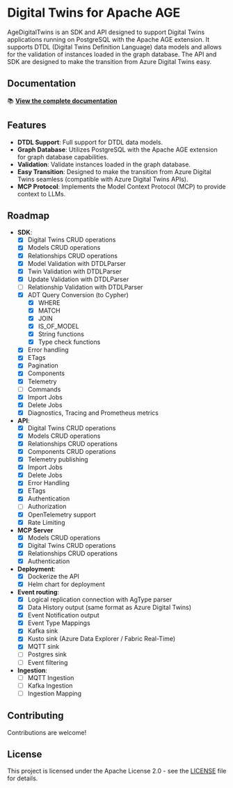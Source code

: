 # Digital Twins for Apache AGE

AgeDigitalTwins is an SDK and API designed to support Digital Twins applications running on PostgreSQL with the Apache AGE extension. It supports DTDL (Digital Twins Definition Language) data models and allows for the validation of instances loaded in the graph database. The API and SDK are designed to make the transition from Azure Digital Twins easy.

## Documentation

📚 **[View the complete documentation](https://docs.konnektr.io/docs/graph/)**

## Features

- **DTDL Support**: Full support for DTDL data models.
- **Graph Database**: Utilizes PostgreSQL with the Apache AGE extension for graph database capabilities.
- **Validation**: Validate instances loaded in the graph database.
- **Easy Transition**: Designed to make the transition from Azure Digital Twins seamless (compatible with Azure Digital Twins APIs).
- **MCP Protocol**: Implements the Model Context Protocol (MCP) to provide context to LLMs.

## Roadmap

- **SDK**:
  - [x] Digital Twins CRUD operations
  - [x] Models CRUD operations
  - [x] Relationships CRUD operations
  - [x] Model Validation with DTDLParser
  - [x] Twin Validation with DTDLParser
  - [x] Update Validation with DTDLParser
  - [ ] Relationship Validation with DTDLParser
  - [x] ADT Query Conversion (to Cypher)
    - [x] WHERE
    - [x] MATCH
    - [x] JOIN
    - [x] IS_OF_MODEL
    - [x] String functions
    - [x] Type check functions
  - [x] Error handling
  - [x] ETags
  - [x] Pagination
  - [x] Components
  - [x] Telemetry
  - [ ] Commands
  - [x] Import Jobs
  - [x] Delete Jobs
  - [x] Diagnostics, Tracing and Prometheus metrics
- **API**:
  - [x] Digital Twins CRUD operations
  - [x] Models CRUD operations
  - [x] Relationships CRUD operations
  - [x] Components CRUD operations
  - [x] Telemetry publishing
  - [x] Import Jobs
  - [x] Delete Jobs
  - [x] Error Handling
  - [x] ETags
  - [x] Authentication
  - [ ] Authorization
  - [x] OpenTelemetry support
  - [x] Rate Limiting
- **MCP Server**
  - [x] Models CRUD operations
  - [x] Digital Twins CRUD operations
  - [x] Relationships CRUD operations
  - [x] Authentication
- **Deployment**:
  - [x] Dockerize the API
  - [x] Helm chart for deployment
- **Event routing**:
  - [x] Logical replication connection with AgType parser
  - [x] Data History output (same format as Azure Digital Twins)
  - [x] Event Notification output
  - [x] Event Type Mappings
  - [x] Kafka sink
  - [x] Kusto sink (Azure Data Explorer / Fabric Real-Time)
  - [x] MQTT sink
  - [ ] Postgres sink
  - [ ] Event filtering
- **Ingestion**:
  - [ ] MQTT Ingestion
  - [ ] Kafka Ingestion
  - [ ] Ingestion Mapping

## Contributing

Contributions are welcome!

## License

This project is licensed under the Apache License 2.0 - see the [LICENSE](LICENSE) file for details.